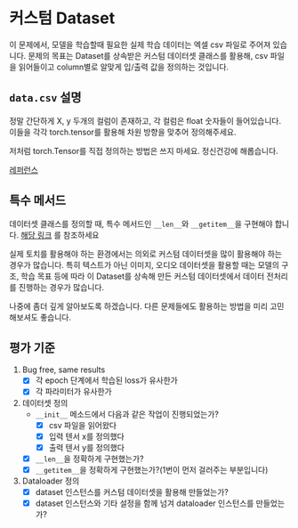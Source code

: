 # 커스텀 Dataset
이 문제에서, 모델을 학습할때 필요한 실제 학습 데이터는 엑셀 csv 파일로 주어져 있습니다.
문제의 목표는 Dataset를 상속받은 커스텀 데이터셋 클래스를 활용해, csv 파일을 읽어들이고 column별로 알맞게 입/출력 값을 정의하는 것입니다.

## `data.csv` 설명
정말 간단하게 X, y 두개의 컬럼이 존재하고, 각 컬럼은 float 숫자들이 들어있습니다.
이들을 각각 torch.tensor를 활용해 차원 방향을 맞추어 정의해주세요.

저처럼 torch.Tensor를 직접 정의하는 방법은 쓰지 마세요. 정신건강에 해롭습니다.

[레퍼런스](https://chatgpt.com/share/67a5a717-2c8c-8013-9da6-a90790590b4c)


## 특수 메서드
데이터셋 클래스를 정의할 때, 특수 메서드인 `__len__`와 `__getitem__`을 구현해야 합니다.
[해당 링크](https://pytorch.org/tutorials/beginner/basics/data_tutorial.html#creating-a-custom-dataset-for-your-files) 를 참조하세요

실제 토치를 활용해야 하는 환경에서는 의외로 커스텀 데이터셋을 많이 활용해야 하는 경우가 많습니다. 특히 텍스트가 아닌 이미지, 오디오 데이터셋을 활용할 때는 모델의 구조, 학습 목표 등에 따라 이 Dataset를 상속해 만든 커스텀 데이터셋에서 데이터 전처리를 진행하는 경우가 많습니다.

나중에 좀더 깊게 알아보도록 하겠습니다. 다른 문제들에도 활용하는 방법을 미리 고민해보셔도 좋습니다.

## 평가 기준
1. Bug free, same results
    - [x] 각 epoch 단계에서 학습된 loss가 유사한가
    - [x] 각 파라미터가 유사한가
2. 데이터셋 정의
    - `__init__` 메소드에서 다음과 같은 작업이 진행되었는가?
        - [x] csv 파일을 읽어왔다
        - [x] 입력 텐서 x를 정의했다
        - [x] 출력 텐서 y를 정의했다
    - [x] `__len__`을 정확하게 구현했는가?
    - [x] `__getitem__`을 정확하게 구현했는가?(1번이 먼저 걸러주는 부분입니다)
3. Dataloader 정의
    - [x] dataset 인스턴스를 커스텀 데이터셋을 활용해 만들었는가?
    - [x] dataset 인스턴스와 기타 설정을 함께 넘겨 dataloader 인스턴스를 만들었는가?
